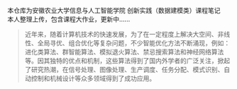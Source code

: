 本仓库为安徽农业大学信息与人工智能学院 创新实践（数据建模类）课程笔记  
本人整理上传，包含课程大作业，更新中......

>近年来，随着计算机技术的快速发展，为了在一定程度上解决大空间、非线性、全局寻优、组合优化等复杂问题，不少智能优化方法不断涌现，例如：进化类算法、群智能算法、模拟退火算法、禁忌搜索算法和神经网络算法等。因其独特的优点和机制，这些算法得到了国内外学者的广泛关注，掀起了研究热潮，在信号处理、图像处理、生产调度、任务分配、模式识别、自动控制和机械设计等众多领域得到了成功应用。  


